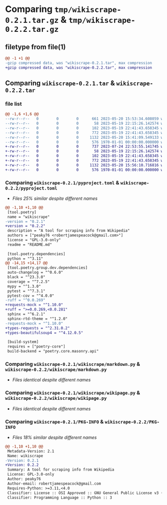 # Comparing `tmp/wikiscrape-0.2.1.tar.gz` & `tmp/wikiscrape-0.2.2.tar.gz`

## filetype from file(1)

```diff
@@ -1 +1 @@
-gzip compressed data, was "wikiscrape-0.2.1.tar", max compression
+gzip compressed data, was "wikiscrape-0.2.2.tar", max compression
```

## Comparing `wikiscrape-0.2.1.tar` & `wikiscrape-0.2.2.tar`

### file list

```diff
@@ -1,6 +1,6 @@
--rw-r--r--   0        0        0      661 2023-05-20 15:53:34.608059 wikiscrape-0.2.1/pyproject.toml
--rw-r--r--   0        0        0       58 2023-05-19 22:15:26.142574 wikiscrape-0.2.1/README.md
--rw-r--r--   0        0        0      102 2023-05-19 22:41:43.658345 wikiscrape-0.2.1/wikiscrape/__init__.py
--rw-r--r--   0        0        0      772 2023-05-19 22:41:43.658345 wikiscrape-0.2.1/wikiscrape/markdown.py
--rw-r--r--   0        0        0     1132 2023-05-20 15:41:09.549133 wikiscrape-0.2.1/wikiscrape/wikipage.py
--rw-r--r--   0        0        0      576 1970-01-01 00:00:00.000000 wikiscrape-0.2.1/PKG-INFO
+-rw-r--r--   0        0        0      737 2023-07-24 22:53:55.141745 wikiscrape-0.2.2/pyproject.toml
+-rw-r--r--   0        0        0       58 2023-05-19 22:15:26.142574 wikiscrape-0.2.2/README.md
+-rw-r--r--   0        0        0      102 2023-05-19 22:41:43.658345 wikiscrape-0.2.2/wikiscrape/__init__.py
+-rw-r--r--   0        0        0      772 2023-05-19 22:41:43.658345 wikiscrape-0.2.2/wikiscrape/markdown.py
+-rw-r--r--   0        0        0     1132 2023-05-20 15:56:10.716816 wikiscrape-0.2.2/wikiscrape/wikipage.py
+-rw-r--r--   0        0        0      576 1970-01-01 00:00:00.000000 wikiscrape-0.2.2/PKG-INFO
```

### Comparing `wikiscrape-0.2.1/pyproject.toml` & `wikiscrape-0.2.2/pyproject.toml`

 * *Files 25% similar despite different names*

```diff
@@ -1,10 +1,10 @@
 [tool.poetry]
 name = "wikiscrape"
-version = "0.2.1"
+version = "0.2.2"
 description = "A tool for scraping info from Wikipedia"
 authors = ["peaky76 <robertjamespeacock@gmail.com>"]
 license = "GPL-3.0-only"
 readme = "README.md"
 
 [tool.poetry.dependencies]
 python = "^3.11"
@@ -14,15 +14,17 @@
 [tool.poetry.group.dev.dependencies]
 auto-changelog = "^0.6.0"
 black = "^23.3.0"
 coverage = "^7.2.5"
 mypy = "^1.3.0"
 pytest = "^7.3.1"
 pytest-cov = "^4.0.0"
-ruff = "^0.0.269"
+requests-mock = "^1.10.0"
+ruff = ">=0.0.269,<0.0.281"
 sphinx = "^6.2.1"
 sphinx-rtd-theme = "^1.2.0"
-requests-mock = "^1.10.0"
+types-requests = "^2.31.0.2"
+types-beautifulsoup4 = "^4.12.0.5"
 
 [build-system]
 requires = ["poetry-core"]
 build-backend = "poetry.core.masonry.api"
```

### Comparing `wikiscrape-0.2.1/wikiscrape/markdown.py` & `wikiscrape-0.2.2/wikiscrape/markdown.py`

 * *Files identical despite different names*

### Comparing `wikiscrape-0.2.1/wikiscrape/wikipage.py` & `wikiscrape-0.2.2/wikiscrape/wikipage.py`

 * *Files identical despite different names*

### Comparing `wikiscrape-0.2.1/PKG-INFO` & `wikiscrape-0.2.2/PKG-INFO`

 * *Files 18% similar despite different names*

```diff
@@ -1,10 +1,10 @@
 Metadata-Version: 2.1
 Name: wikiscrape
-Version: 0.2.1
+Version: 0.2.2
 Summary: A tool for scraping info from Wikipedia
 License: GPL-3.0-only
 Author: peaky76
 Author-email: robertjamespeacock@gmail.com
 Requires-Python: >=3.11,<4.0
 Classifier: License :: OSI Approved :: GNU General Public License v3 (GPLv3)
 Classifier: Programming Language :: Python :: 3
```

